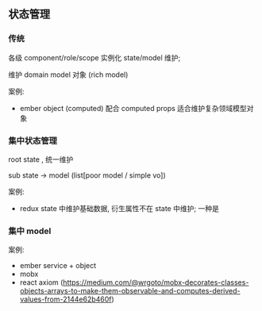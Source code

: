 ## 状态管理

### 传统

各级 component/role/scope 实例化 state/model 维护;

维护 domain model 对象 (rich model)

案例:

- ember object (computed)
    配合 computed props 适合维护复杂领域模型对象

### 集中状态管理

root state , 统一维护

sub state -> model (list[poor model / simple vo])

案例:

- redux
    state 中维护基础数据, 衍生属性不在 state 中维护;
    一种是

### 集中 model


案例:

- ember service + object
- mobx
- react  axiom (https://medium.com/@wrgoto/mobx-decorates-classes-objects-arrays-to-make-them-observable-and-computes-derived-values-from-2144e62b460f)